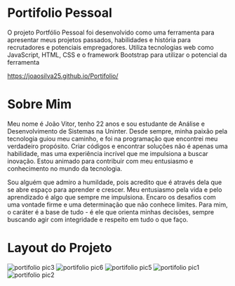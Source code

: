 <h1>Portifolio Pessoal</h1>
<p> O projeto Portfólio Pessoal foi desenvolvido como uma ferramenta para apresentar meus projetos passados, habilidades e história para recrutadores e potenciais empregadores. Utiliza tecnologias web como JavaScript, HTML, CSS e o framework Bootstrap para utilizar o
potencial da ferramenta</p>

https://joaosilva25.github.io/Portifolio/


<h1>Sobre Mim</h1>
<p> Meu nome é João Vitor, tenho 22 anos e sou estudante de Análise e Desenvolvimento de Sistemas na Uninter. Desde sempre, minha paixão pela tecnologia guiou meu caminho, e foi na programação que encontrei meu verdadeiro propósito. Criar códigos e encontrar soluções não é apenas uma habilidade, mas uma experiência incrível que me impulsiona a buscar inovação. Estou animado para contribuir com meu entusiasmo e conhecimento no mundo da tecnologia.

Sou alguém que admiro a humildade, pois acredito que é através dela que se abre espaço para aprender e crescer. Meu entusiasmo pela vida e pelo aprendizado é algo que sempre me impulsiona. Encaro os desafios com uma vontade firme e uma determinação que não conhece limites. Para mim, o caráter é a base de tudo - é ele que orienta minhas decisões, sempre buscando agir com integridade e respeito em tudo o que faço.</p>

<h1>Layout do Projeto</h1>

![portifolio pic3](https://github.com/joaosilva25/Portifolio/assets/117541067/f9408711-5abe-4d92-abcf-ef9f9dfb598f)
![portifolio pic6](https://github.com/joaosilva25/Portifolio/assets/117541067/ac53896b-178b-49a3-8840-b085a4fb63d1)
![portifolio pic5](https://github.com/joaosilva25/Portifolio/assets/117541067/9164d491-a5d3-43d8-ae63-a92aa2a2fb08)
![portifolio pic1](https://github.com/joaosilva25/Portifolio/assets/117541067/81a6f4b3-7432-4841-9cc4-bc45b9d0af5b)
![portifolio pic2](https://github.com/joaosilva25/Portifolio/assets/117541067/024480ea-c740-4c9a-8a96-5fcce70ca845)
